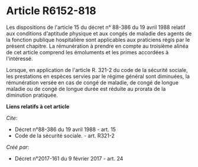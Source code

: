 # Article R6152-818

Les dispositions de l'article 15 du décret n° 88-386 du 19 avril 1988 relatif aux conditions d'aptitude physique et aux
congés de maladie des agents de la fonction publique hospitalière sont applicables aux praticiens régis par le présent
chapitre. La rémunération à prendre en compte au troisième alinéa de cet article comprend les émoluments et les primes
accordées à l'intéressé. 

Lorsque, en application de l'article R. 321-2 du code de la sécurité sociale, les prestations en espèces servies par le
régime général sont diminuées, la rémunération versée en cas de congé de maladie, de congé de longue maladie ou de congé de
longue durée est réduite au prorata de la diminution pratiquée.

**Liens relatifs à cet article**

_Cite_:

  - Décret n°88-386 du 19 avril 1988 - art. 15
  - Code de la sécurité sociale. - art. R321-2

_Créé par_:

  - Décret n°2017-161 du 9 février 2017 - art. 24
